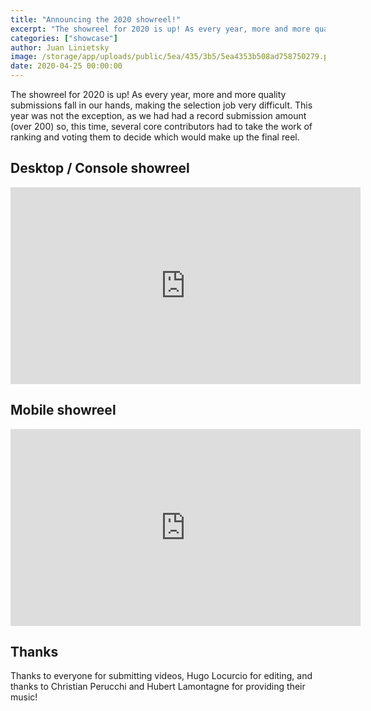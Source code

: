 ```yaml
---
title: "Announcing the 2020 showreel!"
excerpt: "The showreel for 2020 is up! As every year, more and more quality submissions fall in our hands, making the selection job very difficult. This year was not the exception, and it was even more difficult as wehad had record submission amount (over 200) so, this time, several core contributors took the work of ranking and voting them to decide which would make up the final reel."
categories: ["showcase"]
author: Juan Linietsky
image: /storage/app/uploads/public/5ea/435/3b5/5ea4353b508ad758750279.png
date: 2020-04-25 00:00:00
---
```


The showreel for 2020 is up! As every year, more and more quality submissions fall in our hands, making the selection job very difficult. This year was not the exception, as we had had a record submission amount (over 200) so, this time, several core contributors had to take the work of ranking and voting them to decide which would make up the final reel.


## Desktop / Console showreel

<iframe width="560" height="315" src="https://www.youtube-nocookie.com/embed/UEDEIksGEjQ" frameborder="0" allow="accelerometer; autoplay; encrypted-media; gyroscope; picture-in-picture" allowfullscreen></iframe>

## Mobile showreel

<iframe width="560" height="315" src="https://www.youtube-nocookie.com/embed/AIapugketbs" frameborder="0" allow="accelerometer; autoplay; encrypted-media; gyroscope; picture-in-picture" allowfullscreen></iframe>

## Thanks

Thanks to everyone for submitting videos, Hugo Locurcio for editing, and thanks to Christian Perucchi and Hubert Lamontagne for providing their music!
